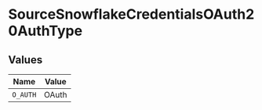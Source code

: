 # SourceSnowflakeCredentialsOAuth20AuthType


## Values

| Name     | Value    |
| -------- | -------- |
| `O_AUTH` | OAuth    |